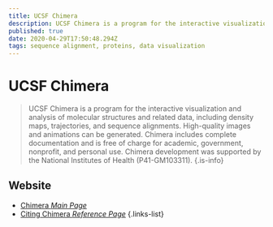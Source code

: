 ```yaml
---
title: UCSF Chimera
description: UCSF Chimera is a program for the interactive visualization and analysis of molecular structures and related data, including density maps, trajectories, and sequence alignments.
published: true
date: 2020-04-29T17:50:48.294Z
tags: sequence alignment, proteins, data visualization
---
```


# UCSF Chimera

> UCSF Chimera is a program for the interactive visualization and analysis of molecular structures and related data, including density maps, trajectories, and sequence alignments. High-quality images and animations can be generated. Chimera includes complete documentation and is free of charge for academic, government, nonprofit, and personal use. Chimera development was supported by the National Institutes of Health (P41-GM103311).
{.is-info}

 

## Website 

- [Chimera *Main Page*](http://www.cgl.ucsf.edu/chimera/)
- [Citing Chimera *Reference Page*](http://www.cgl.ucsf.edu/chimera/docs/credits.html)
 {.links-list}

 